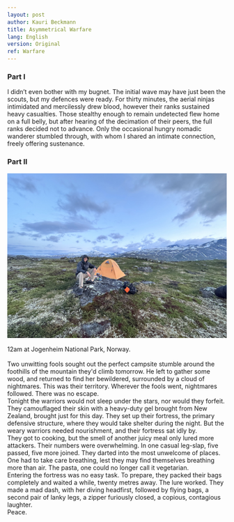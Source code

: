 ```yaml
---
layout: post
author: Kauri Beckmann
title: Asymmetrical Warfare
lang: English
version: Original
ref: Warfare
---
```


### Part I

I didn’t even bother with my bugnet. The initial wave may have just been the scouts, but my defences were ready. For thirty minutes, the aerial ninjas intimidated and mercilessly drew blood, however their ranks sustained heavy casualties. Those stealthy enough to remain undetected flew home on a full belly, but after hearing of the decimation of their peers, the full ranks decided not to advance. Only the occasional hungry nomadic wanderer stumbled through, with whom I shared an intimate connection, freely offering sustenance.

### Part II

![warfare_jogenheim](\assets\images\warfare_jogenheim.JPG)
<figcaption>12am at Jogenheim National Park, Norway.</figcaption>

<br>
Two unwitting fools sought out the perfect campsite stumble around the foothills of the mountain they'd climb tomorrow. He left to gather some wood, and returned to find her bewildered, surrounded by a cloud of nightmares. This was their territory. Wherever the fools went, nightmares followed. There was no escape.

<br>
Tonight the warriors would not sleep under the stars, nor would they forfeit. They camouflaged their skin with a heavy-duty gel brought from New Zealand, brought just for this day. They set up their fortress, the primary defensive structure, where they would take shelter during the night. But the weary warriors needed nourishment, and their fortress sat idly by.

<br>
They got to cooking, but the smell of another juicy meal only lured more attackers. Their numbers were overwhelming. In one casual leg-slap, five passed, five more joined. They darted into the most unwelcome of places. One had to take care breathing, lest they may find themselves breathing more than air. The pasta, one could no longer call it vegetarian.

<br>
Entering the fortress was no easy task. To prepare, they packed their bags completely and waited a while, twenty metres away. The lure worked. They made a mad dash, with her diving headfirst, followed by flying bags, a second pair of lanky legs, a zipper furiously closed, a copious, contagious laughter.

<br>
Peace.